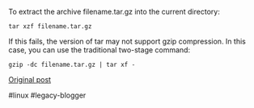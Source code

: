 <!--
date: '2005-04-21'
published: true
slug: 2005-04-extract-gzip-compressed-tar-archive-in
time_to_read: 5
title: Extract a gzip compressed tar archive in Linux
-->

To extract the archive filename.tar.gz into the current directory:
  
`tar xzf filename.tar.gz`
   
If this fails, the version of tar may not support gzip compression. In this case, you can use the traditional two-stage command:
  
`gzip -dc filename.tar.gz | tar xf -`

[Original post](https://ysfk.blogspot.com/2005/04/extract-gzip-compressed-tar-archive-in.html)

#linux #legacy-blogger 